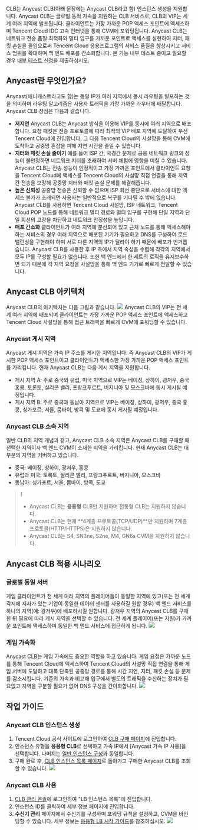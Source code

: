 CLB는 Anycast CLB(아래 문장에는 Anycast CLB라고 함) 인스턴스 생성을 지원합니다. Anycast CLB는 글로벌 동적 가속을 지원하는 CLB 서비스로, CLB의 VIP는 세계 여러 지역에 발포됩니다. 클라이언트는 가장 가까운 POP 액세스 포인트에 액세스하며 Tencent Cloud IDC 고속 인터넷을 통해 CVM에 포워딩됩니다.
Anycast CLB는 네트워크 전송 품질 최적화와 멀티 입구를 가까운 포인트로 액세스를 실현하여 지터, 패킷 손실을 줄임으로써 Tencent Cloud 응용프로그램의 서비스 품질을 향상시키고 서비스 범위를 확대하며 백 엔드 배포를 간소화합니다. 본 기능 내부 테스트 중이고 필요할 경우 [내부 테스트 신청](https://cloud.tencent.com/act/apply/aia)을 제출하십시오.

## Anycast란 무엇인가요?
Anycast(애니캐스트라고도 함)는 동일 IP가 여러 지역에서 동시 라우팅을 발포하는 것을 의미하며 라우팅 알고리즘은 사용자 트래픽을 가장 가까운 라우터에 배달합니다.
Anycast CLB 장점은 다음과 같습니다.
- **저지연**
Anycast CLB는 Anycast 방식을 이용해 VIP를 동시에 여러 지역으로 배포합니다. 요청 패킷은 전송 프로토콜에 따라 최적의 VIP 배포 지역에 도달하여 우선 Tencent Cloud에 진입합니다. 그 다음 Tencent Cloud의 사설망을 통해 CVM에 도착하고 공중망 혼잡을 피해 지연 시간을 줄일 수 있습니다.
- **지터와 패킷 손실 줄이기**
예를 들어 ISP 간, 국경간 문제로 공용 네트워크 링크의 성능이 불안정하면 네트워크 지터를 초래하여 서버 체험에 영향을 미칠 수 있습니다. Anycast CLB는 전송 성능이 안정적이고 가장 가까운 포인트에서 클라이언트 요청을 Tencent Cloud에 액세스를 Tencent Cloud의 사설망 직접 연결을 통해 지역 간 전송을 보장해 공중망 지터와 패킷 손실 문제를 해결해줍니다.
- **높은 신뢰성**
공중망 전송은 신뢰할 수 없으며 ISP 회선 중단으로 서비스에 대한 액세스 불가가 초래되면 사용자는 일반적으로 복구를 기다릴 수 밖에 없습니다. Anycast CLB를 사용하면 Tencent Cloud 사설망, ISP 네트워크, Tencent Cloud POP 노드를 통해 네트워크 멀티 경로와 멀티 입구를 구현해 단일 지역과 단일 회선의 고장을 차단하고 네트워크 안정성을 높입니다.
- **매포 간소화**
클라이언트가 여러 지역에 분산되어 있고 근처 노드를 통해 액세스해야 하는 서비스의 경우 여러 지역으로 배포된 기기가 필요하고 DNS를 구성하여 로드 밸런싱을 구현해야 하며 서로 다른 지역의 IP가 달라야 하기 때문에 배포가 번거롭습니다. Anycast CLB를 사용한 후 IP 측에서 지역 속성을 수렴해 각각의 지역에서 모두 IP를 구성할 필요가 없습니다. 또한 백 엔드에서 한 세트의 로직을 유지보수하면 되기 때문에 각 지역 요청을 사설망을 통해 백 엔드 기기로 빠르게 전달할 수 있습니다.

## Anycast CLB 아키텍처
Anycast CLB의 아키텍처는 다음 그림과 같습니다.
![](https://main.qcloudimg.com/raw/08a51e333f26f4b123703dfb7922fc68.svg)
Anycast CLB의 VIP는 전 세계 여러 지역에 배포되며 클라이언트는 가장 가까운 POP 액세스 포인트에 액세스하고 Tencent Cloud 사설망을 통해 접근 트래픽을 빠르게 CVM에 포워딩할 수 있습니다.

### Anycast 게시 지역
Anycast 게시 지역은 가속 IP 주소를 게시한 지역입니다. 즉 Anycast CLB의 VIP가 게시한 POP 액세스 포인트이고 클라이언트가 액세스한 가장 가까운 POP 액세스 포인트를 가리킵니다. 현재 Anycast CLB는 다음 게시 지역을 지원합니다.
- 게시 지역 A: 주로 중국와 유럽, 미국 지역으로 VIP는 베이징, 상하이, 광저우, 중국 홍콩, 토론토, 실리콘 밸리, 프랑크푸르트, 버지니아 및 모스크바에 동시 게시될 예정입니다.
- 게시 지역 B: 주로 중국과 동남아 지역으로 VIP는 베이징, 상하이, 광저우, 중국 홍콩, 싱가포르, 서울, 뭄바이, 방콕 및 도쿄에 동시 게시될 예정입니다.

### Anycast CLB 소속 지역
일반 CLB의 지역 개념과 같고, Anycast CLB 소속 지역은 Anycast CLB를 구매할 때 선택한 지역이자 백 엔드 CVM이 소재한 지역을 가리킵니다. 현재 Anycast CLB는 대부분의 지역을 커버하고 있습니다.
- 중국: 베이징, 상하이, 광저우, 홍콩
- 유럽과 미국: 토록토, 실리콘 밸리, 프랑크푸르트, 버지니아, 모스크바
- 동남아: 싱가포르, 서울, 뭄바이, 방콕, 도쿄
>!
>- Anycast CLB는 **응용형** CLB만 지원하며 전통형 CLB는 지원하지 않습니다.
>- Anycast CLB는 현재 **4계층 프로토콜(TCP/UDP)**만 지원하며 7계층 프로토콜(HTTP/HTTPS)은 지원하지 않습니다.
>- Anycast CLB는 S4, SN3ne, S2ne, M4, GN6s CVM을 지원하지 않습니다.


## Anycast CLB 적용 시나리오
### 글로벌 동일 서버
게임 클라이언트가 전 세계 여러 지역의 플레이어들이 동일한 지역에 있고(또는 전 세계 각지에 지사가 있는 기업이 동일한 데이터 센터를 사용하길 원할 경우) 백 엔드 서비스를 하나의 지역(예: 광저우)에 배포하시길 원합니다. 광저우 지역의 Anycast CLB를 구매한 뒤 필요에 따라 게시 지역을 선택할 수 있습니다. 전 세계 플레이어(또는 지원)가 가까운 포인트에 액세스하며 동일한 백 엔드 서비스에 접근하게 됩니다.
![](https://main.qcloudimg.com/raw/ec37cb1cdfce0cdee1bbc60598558e4c.svg)

### 게임 가속화
Anycast CLB는 게임 가속에도 중요한 역할을 하고 있습니다. 게임 요청은 가까운 노드를 통해 Tencent Cloud에 액세스하여 Tencent Cloud의 사설망 직접 연결을 통해 게임 서버에 도달하고 대폭 단축된 공중망 경로를 통해 시간 지연, 지터, 패킷 손실 등 문제를 감소시킵니다. 기존의 가속과 비교해 입구에서 별도의 트래픽을 수신하는 장치가 필요없고 지역을 구분할 필요가 없어 DNS 구성을 간이화합니다.
![](https://main.qcloudimg.com/raw/172c214c17258a279856a7e4ea0c2200.svg)


## 작업 가이드
### Anycast CLB 인스턴스 생성
1. Tencent Cloud 공식 사이트에 로그인하여 [CLB 구매 페이지](https://buy.cloud.tencent.com/lb)에 진입합니다.
2. 인스턴스 유형을 **응용형 CLB**로 선택하고 가속 IP에서 [Anycast 가속 IP 사용]을 선택합니다. 나머지는 [일반 인스턴스 구성](https://cloud.tencent.com/document/product/214/8975#2.-.E8.B4.AD.E4.B9.B0.E5.B9.B6.E9.85.8D.E7.BD.AE.E5.85.AC.E7.BD.91.E5.BA.94.E7.94.A8.E5.9E.8Blb)과 동일합니다.
3. 구매 완료 후, [CLB 인스턴스 목록 페이지](https://console.cloud.tencent.com/loadbalance/index?rid=1&forward=1)로 돌아가고 구매한 Anycast CLB를 조회할 수 있습니다.
![](https://main.qcloudimg.com/raw/4eac4325d24c4138daf2c46704672851.png)

### Anycast CLB 사용
1. [CLB 관리 콘솔](https://console.cloud.tencent.com/loadbalance/index?rid=1&forward=1)에 로그인하여 "LB 인스턴스 목록"에 진입합니다.
2. 인스턴스 ID를 클릭하여 세부 정보 페이지에 진입합니다.
3. **수신기 관리** 페이지에서 수신기를 구성하며 포워딩 규칙을 설정하고, CVM을 바인딩할 수 있습니다. 세부 정보는 [응용형 LB 시작 가이드](https://cloud.tencent.com/document/product/214/8975)를 참조하십시오.
![](https://main.qcloudimg.com/raw/a884a2e0a51cecf5056ca6053c9c2da5.png)

